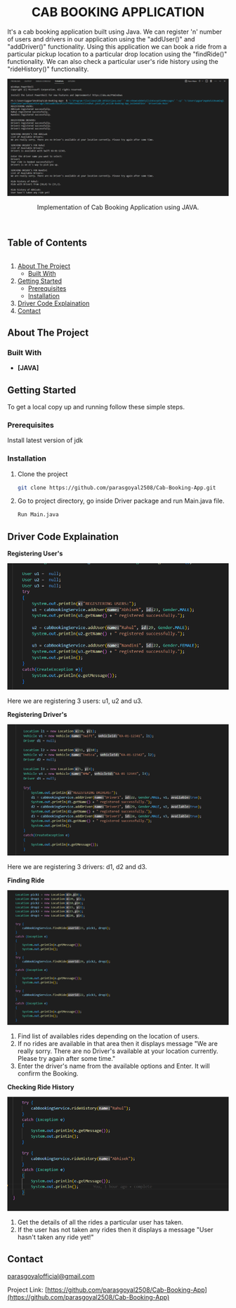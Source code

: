 <p align="center">
  <h1 align="center">CAB BOOKING APPLICATION</h1>
  <p>It's a cab booking application built using Java. We can register 'n' number of users and drivers in our application using the "addUser()" and "addDriver()" functionality. Using this application we can book a ride from a particular pickup location to a particular drop location using the "findRide()" functionality. We can also check a particular user's ride history using the "rideHistory()" functionality. </p>
  <img src="./image/Output.png">
  <p align="center">
    Implementation of Cab Booking Application using JAVA.
    <br /><br />
  </p>
</p>

<h2 style="display: inline-block">Table of Contents</h2>
<ol>
  <li>
    <a href="#about-the-project">About The Project</a>
    <ul>
      <li><a href="#built-with">Built With</a></li>
    </ul>
  </li>
  <li>
    <a href="#getting-started">Getting Started</a>
    <ul>
      <li><a href="#prerequisites">Prerequisites</a></li>
      <li><a href="#installation">Installation</a></li>
    </ul>
  </li>
  <li><a href="#Driver Code Explaination">Driver Code Explaination</a></li>
  <li><a href="#contact">Contact</a></li>
</ol>

## About The Project

### Built With

- **[JAVA]**

## Getting Started

To get a local copy up and running follow these simple steps.

### Prerequisites

Install latest version of jdk

### Installation

1. Clone the project
   ```sh
   git clone https://github.com/parasgoyal2508/Cab-Booking-App.git
   ```
2. Go to project directory, go inside Driver package and run Main.java file.
   ```sh
   Run Main.java
   ```
## Driver Code Explaination

**Registering User's**

![](./image/RegisterUser.png)

Here we are registering 3 users: u1, u2 and u3.

**Registering Driver's**

![](./image/RegisterDriver.png)

Here we are registering 3 drivers: d1, d2 and d3.

**Finding Ride**

![](./image/FindRide.png)

1. Find list of availables rides depending on the location of users.
2. If no rides are available in that area then it displays message "We are really sorry. There are no Driver's available at your location currently. Please try again after some time."
3. Enter the driver's name from the available options and Enter. It will confirm the Booking.

**Checking Ride History**

![](./image/RideHistory.png)

1. Get the details of all the rides a particular user has taken.
2. If the user has not taken any rides then it displays a message "User hasn't taken any ride yet!"

## Contact

parasgoyalofficial@gmail.com

Project Link: [https://github.com/parasgoyal2508/Cab-Booking-App](https://github.com/parasgoyal2508/Cab-Booking-App)